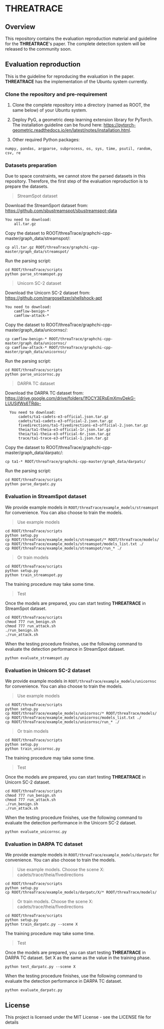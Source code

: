 # THREATRACE

## Overview

This repository contains the evaluation reproduction material and guideline for the **THREATRACE**'s paper. The complete detection system will be released to the community soon. 

## Evaluation reproduction

This is the guideline for reproducing the evaluation in the paper. **THREATRACE** has the implementation of the Ubuntu system currently.

### Clone the repository and pre-requirement

  1. Clone the complete repository into a directory (named as ROOT, the same below) of your Ubuntu system.

  2. Deploy PyG, a geometric deep learning extension library for PyTorch. The installation guideline can be found here: https://pytorch-geometric.readthedocs.io/en/latest/notes/installation.html.

  3. Other required Python packages: 
  
    numpy, pandas, argparse, subprocess, os, sys, time, psutil, random, csv, re


### Datasets preparation

Due to space constraints, we cannot store the parsed datasets in this repository. Therefore, the first step of the evaluation reproduction is to prepare the datasets. 

> StreamSpot dataset

   Download the StreamSport dataset from: https://github.com/sbustreamspot/sbustreamspot-data

    You need to download: 
        all.tar.gz

   Copy the dataset to ROOT/threaTrace/graphchi-cpp-master/graph_data/streamspot/: 
  
    cp all.tar.gz ROOT/threaTrace/graphchi-cpp-master/graph_data/streamspot/

   Run the parsing script:
 
    cd ROOT/threaTrace/scripts
    python parse_streamspot.py


> Unicorn SC-2 dataset

   Download the Unicorn SC-2 dataset from: https://github.com/margoseltzer/shellshock-apt

    You need to download: 
        camflow-benign-*
        camflow-attack-*

   Copy the dataset to ROOT/threaTrace/graphchi-cpp-master/graph_data/unicornsc/: 
  
    cp camflow-benign-* ROOT/threaTrace/graphchi-cpp-master/graph_data/unicornsc/
    cp camflow-attack-* ROOT/threaTrace/graphchi-cpp-master/graph_data/unicornsc/

   Run the parsing script:
 
    cd ROOT/threaTrace/scripts
    python parse_unicornsc.py
    
> DARPA TC dataset
    
   Download the DARPA TC dataset from: https://drive.google.com/drive/folders/1fOCY3ERsEmXmvDekG-LUUSjfWs6TRdp-
 
      You need to download:
          cadets/ta1-cadets-e3-official.json.tar.gz
          cadets/ta1-cadets-e3-official-2.json.tar.gz
          fivedirections/ta1-fivedirections-e3-official-2.json.tar.gz
          theia/ta1-theia-e3-official-1r.json.tar.gz
          theia/ta1-theia-e3-official-6r.json.tar.gz
          trace/ta1-trace-e3-official-1.json.tar.gz
      
   Copy the dataset to ROOT/threaTrace/graphchi-cpp-master/graph_data/darpatc/: 
  
    cp ta1-* ROOT/threaTrace/graphchi-cpp-master/graph_data/darpatc/

   Run the parsing script:
 
    cd ROOT/threaTrace/scripts
    python parse_darpatc.py


### Evaluation in StreamSpot dataset

We provide example models in `ROOT/threaTrace/example_models/streamspot` for convenience. You can also choose to train the models. 

> Use example models

    cd ROOT/threaTrace/scripts
    python setup.py
    cp ROOT/threaTrace/example_models/streamspot/* ROOT/threaTrace/models/
    cp ROOT/threaTrace/example_models/streamspot/models_list.txt ./
    cp ROOT/threaTrace/example_models/streamspot/run_* ./
  
> Or train models

    cd ROOT/threaTrace/scripts
    python setup.py
    python train_streamspot.py
    
The training procedure may take some time.

> Test

Once the models are prepared, you can start testing **THREATRACE** in StreamSpot dataset.


    cd ROOT/threaTrace/scripts
    chmod 777 run_benign.sh
    chmod 777 run_attack.sh
    ./run_benign.sh
    ./run_attack.sh

When the testing procedure finishes, use the following command to evaluate the detection performance in StreamSpot dataset.

    python evaluate_streamspot.py

### Evaluation in Unicorn SC-2 dataset

We provide example models in `ROOT/threaTrace/example_models/unicornsc` for convenience. You can also choose to train the models. 

> Use example models

    cd ROOT/threaTrace/scripts
    python setup.py
    cp ROOT/threaTrace/example_models/unicornsc/* ROOT/threaTrace/models/
    cp ROOT/threaTrace/example_models/unicornsc/models_list.txt ./
    cp ROOT/threaTrace/example_models/unicornsc/run_* ./

> Or train models

    cd ROOT/threaTrace/scripts
    python setup.py
    python train_unicornsc.py
    
The training procedure may take some time.

> Test

Once the models are prepared, you can start testing **THREATRACE** in Unicorn SC-2 dataset.

    cd ROOT/threaTrace/scripts
    chmod 777 run_benign.sh
    chmod 777 run_attack.sh
    ./run_benign.sh
    ./run_attack.sh

When the testing procedure finishes, use the following command to evaluate the detection performance in the Unicorn SC-2 dataset.

    python evaluate_unicornsc.py

### Evaluation in DARPA TC dataset

We provide example models in `ROOT/threaTrace/example_models/darpatc` for convenience. You can also choose to train the models. 

> Use example models. Choose the scene X: cadets/trace/theia/fivedirections

    cd ROOT/threaTrace/scripts
    python setup.py
    cp ROOT/threaTrace/example_models/darpatc/X/* ROOT/threaTrace/models/

> Or train models. Choose the scene X: cadets/trace/theia/fivedirections

    cd ROOT/threaTrace/scripts
    python setup.py
    python train_darpatc.py --scene X
    
The training procedure may take some time.

> Test

Once the models are prepared, you can start testing **THREATRACE** in DARPA TC dataset. Set X as the same as the value in the training phase.

    python test_darpatc.py --scene X

When the testing procedure finishes, use the following command to evaluate the detection performance in DARPA TC dataset.

    python evaluate_darpatc.py


## License

This project is licensed under the MIT License - see the LICENSE file for details
